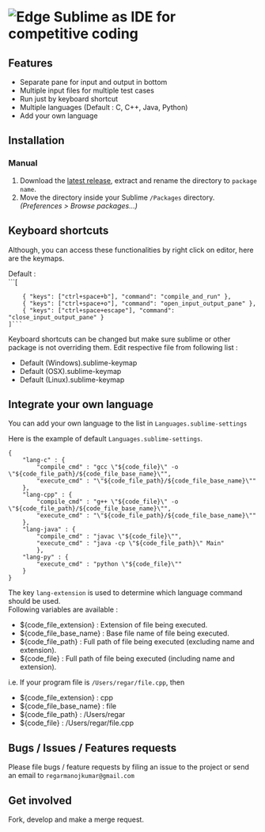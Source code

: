 ![Edge](https://i.imgur.com/bXeP6xg.png)
Sublime as IDE for competitive coding  
===============

## Features
 *  Separate pane for input and output in bottom
 *  Multiple input files for multiple test cases 
 *  Run just by keyboard shortcut
 *  Multiple languages (Default : C, C++, Java, Python)
 *  Add your own language


## Installation  
### Manual

1. Download the [latest release](https://github.com/regarmanojkumar/CompetitiveProgrammingExecute/releases/latest), extract and rename the directory to `package name`.
2. Move the directory inside your Sublime `/Packages` directory. *(Preferences > Browse packages...)*

## Keyboard shortcuts
Although, you can access these functionalities by right click on editor, here are the keymaps.

Default :  
	```[

   		{ "keys": ["ctrl+space+b"], "command": "compile_and_run" },
   		{ "keys": ["ctrl+space+o"], "command": "open_input_output_pane" },
   		{ "keys": ["ctrl+space+escape"], "command": "close_input_output_pane" }
   	]```

Keyboard shortcuts can be changed but make sure sublime or other package is not overriding them.
Edit respective file from following list :  
 * Default (Windows).sublime-keymap  
 * Default (OSX).sublime-keymap  
 * Default (Linux).sublime-keymap  


## Integrate your own language
You can add your own language to the list in ```Languages.sublime-settings```

Here is the example of default ```Languages.sublime-settings```.  


~~~  
{
	"lang-c" : {
		"compile_cmd" : "gcc \"${code_file}\" -o \"${code_file_path}/${code_file_base_name}\"",
		"execute_cmd" : "\"${code_file_path}/${code_file_base_name}\""
	},
	"lang-cpp" : {
		"compile_cmd" : "g++ \"${code_file}\" -o \"${code_file_path}/${code_file_base_name}\"",
		"execute_cmd" : "\"${code_file_path}/${code_file_base_name}\""
	},
	"lang-java" : {
		"compile_cmd" : "javac \"${code_file}\"",
		"execute_cmd" : "java -cp \"${code_file_path}\" Main"
		},
	"lang-py" : {
		"execute_cmd" : "python \"${code_file}\""
	}
}
~~~

The key ```lang-extension``` is used to determine which language command should be used.  
Following variables are available :  
 * ${code_file_extension} : Extension of file being executed.  
 * ${code_file_base_name} : Base file name of file being executed.  
 * ${code_file_path} : Full path of file being executed (excluding name and extension).  
 * ${code_file} : Full path of file being executed (including name and extension).  

i.e. If your program file is ```/Users/regar/file.cpp```, then
 *  ${code_file_extension} : cpp  
 *  ${code_file_base_name} : file  
 *  ${code_file_path} : /Users/regar  
 *  ${code_file} : /Users/regar/file.cpp  
 
 ## Bugs / Issues / Features requests

Please file bugs / feature requests by filing an issue to the project or send an email to ```regarmanojkumar@gmail.com``` 


## Get involved  
Fork, develop and make a merge request. 
